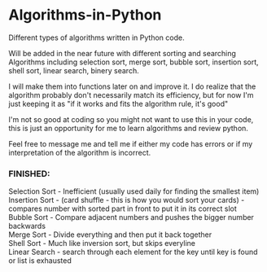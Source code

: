 # Algorithms-in-Python
Different types of algorithms written in Python code. 

Will be added in the near future with different sorting and searching Algorithms including selection sort, merge sort, bubble sort, insertion sort, shell sort, linear search, binery search.

I will make them into functions later on and improve it. I do realize that the algorithm probably don't necessarily match its efficiency, but for now I'm just keeping it as "if it works and fits the algorithm rule, it's good"

I'm not so good at coding so you might not want to use this in your code, this is just an opportunity for me to learn algorithms and review python.

Feel free to message me and tell me if either my code has errors or if my interpretation of the algorithm is incorrect.

### FINISHED:
Selection Sort - Inefficient (usually used daily for finding the smallest item)<br/>
Insertion Sort - (card shuffle - this is how you would sort your cards) - compares number with sorted part in front to put it in its correct slot<br/>
Bubble Sort - Compare adjacent numbers and pushes the bigger number backwards<br/>
Merge Sort - Divide everything and then put it back together <br/>
Shell Sort - Much like inversion sort, but skips everyline <br/>
Linear Search - search through each element for the key until key is found or list is exhausted
